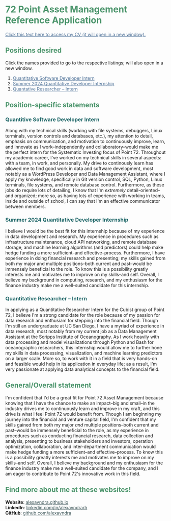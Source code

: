 # <span style="color:#4c956c">72 Point Asset Management Reference Application</span>
<a href="https://alexavndra.github.io/72-point-statements/Alexandra-Hernandez-CV.pdf" target="_blank" style="color:#507399"><ins>Click this text here to access my CV (it will open in a new window).</ins></a>

## <span style="color:#4c956c">Positions desired</span>
Click the names provided to go to the respective listings; will also open in a new window.
1. <a href="https://careers.point72.com/CSJobDetail?jobName=quantitative-software-developer-intern&jobCode=CSS-0011537&retURL=/CSCareerSearch" target="_blank" style="color:#507399">Quantitative Software Developer Intern</a>
2. <a href="https://careers.point72.com/CSJobDetail?jobName=summer-2024-quantitative-developer-internship&jobCode=CSS-0010069&retURL=/CSCareerSearch" target="_blank" style="color:#507399">Summer 2024 Quantitative Developer Internship</a>
3. <a href="https://careers.point72.com/CSJobDetail?jobName=quantitative-researcher-intern&jobCode=CSS-0000570&retURL=/CSCareerSearch" target="_blank" style="color:#507399">Quantative Researcher – Intern</a>

## <span style="color:#4c956c">Position-specific statements</span>
### <span style="color:#216869">Quantitive Software Developer Intern</span>
Along with my technical skills (working with file systems, debuggers, Linux terminals, version controls and databases, etc.), my attention to detail, emphasis on communication, and motivation to continuously improve, learn, and innovate as I work–independently and collaboratory–would make me the perfect intern for the Systematic Investing focus of Point 72. Throughout my academic career, I've worked on my technical skills in several aspects: with a team, in work, and personally. My drive to continously learn has allowed me to find good work in data and software development, most notably as a WordPress Developer and Data Management Assistant, where I apply my knowledge, specifically in Git version control, SQL, Python, Linux terminals, file systems, and remote database control. Furthermore, as these jobs do require lots of detailing, I know that I'm *extremely* detail-oriented–and organized; more so, as having lots of experience with working in teams, inside and outside of school, I can say that I'm an effective communicator between members.

### <span style="color:#216869">Summer 2024 Quantitative Developer Internship</span>
I believe I would be the best fit for this internship because of my experience in data development and research. My experience in procedures such as infrastructure maintenance, cloud API networking, and remote database storage, and machine learning algorithms (and predictors) could help make hedge funding a more sufficient–and effective–process. Furthermore, I have experience in doing financial research and presenting; my skills gained from both my major and multiple positions–both current and past–would be immensely beneficial to the role. To know this is a possibility greatly interests me and motivates me to improve on my skills–and self. Overall, I believe my background in computing, research, and my enthusiasm for the finance industry make me a well-suited candidate for this internship.

### <span style="color:#216869">Quantitative Researcher – Intern</span>
In applying as a Quantitative Researcher Intern for the Cubist group of Point 72, I believe I'm a strong candidate for the role because of my passion for data research and enthusiam for stepping into the financial field. Though I'm still an undergraduate at UC San Diego, I have a myriad of experience in data research, most notably from my current job as a Data Management Assistant at the Scripps Institute of Oceanography. As I work heavily with data processing and model visualizations through Python and Bash for oceanographic researchers, this internship would allow me to further hone my skills in data processing, visualization, and machine learning predictors on a larger scale. More so, to work with it in a field that is very hands-on and feasible would help in its application in everyday life; as a result, I'm very passionate at applying data analytical concepts to the financial field. 

## <span style="color:#4c956c">General/Overall statement</span>
I'm confident that I'd be a great fit for Point 72 Asset Management because knowing that I have the chance to make an impact–big and small–in the industry drives me to continuously learn and improve in my craft, and this drive is what I feel Point 72 would benefit from. Though I am beginning my journey into the financial and venture capital field, I'm confident that my skills gained from both my major *and* multiple positions–both current and past–would be immensely beneficial to the role, as my experience in procedures such as conducting financial research, data collection and analysis, presenting to business stakeholders and investors, operation optimization, collaboration, and inter-department communication would make hedge funding a more sufficient–and effective–process. To know this is a possibility greatly interests me and motivates me to improve on my skills–and self. Overall, I believe my background and my enthusiasm for the finance industry make me a well-suited candidate for the company, and I am eager to contribute to Point 72's innovative work in this field.

## <span style="color:#4c956c">Find more about me at these websites!</span>
**Website**: <a href="https://alexavndra.github.io" target="_blank" style="color:#354f52">alexavndra.github.io</a><br/>
**LinkedIn**: <a href="https://linkedin.com/in/alexavndrarh" target="_blank" style="color:#354f52">linkedin.com/in/alexavndrarh</a><br/>
**GitHub**: <a href="https://github.com/alexavndra" target="_blank" style="color:#354f52">github.com/alexavndra</a><br/>